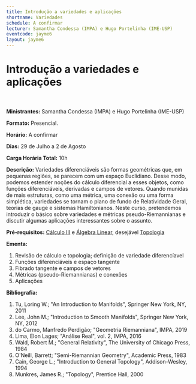 ```yaml
---
title: Introdução a variedades e aplicações
shortname: Variedades
schedule: A confirmar
lecturer: Samantha Condessa (IMPA) e Hugo Portelinha (IME-USP)
eventcode: jayme6
layout: jayme6
---
```

# Introdução a variedades e aplicações <br><br>

**Ministrantes:** Samantha Condessa (IMPA) e Hugo Portelinha (IME-USP)

**Formato:** Presencial.

**Horário:** A confirmar

**Dias:** 29 de Julho a 2 de Agosto

**Carga Horária Total:** 10h

**Descrição:** Variedades diferenciáveis são formas geométricas que, em pequenas regiões, se parecem com um espaço Euclidiano. Desse modo, podemos estender noções do cálculo diferencial a esses objetos, como funções diferenciáveis, derivadas e campos de vetores. Quando munidas de mais estruturas, como uma métrica, uma conexão ou uma forma simplética, variedades se tornam o plano de fundo de Relatividade Geral, teorias de gauge e sistemas Hamiltonianos. Neste curso, pretendemos introduzir o básico sobre variedades e métricas pseudo-Riemannianas e discutir algumas aplicações interessantes sobre o assunto.

**Pré-requisitos:** [Cálculo III](https://uspdigital.usp.br/jupiterweb/obterDisciplina?sgldis=MAT0205&verdis=1) e [Álgebra Linear](https://uspdigital.usp.br/jupiterweb/obterDisciplina?sgldis=MAT0122&verdis=2), desejável [Topologia](https://uspdigital.usp.br/jupiterweb/obterDisciplina?sgldis=MAT0317&verdis=2)

**Ementa:** 

1. Revisão de cálculo e topologia; definição de variedade diferencíavel
2. Funções diferenciáveis e espaço tangente
3. Fibrado tangente e campos de vetores
4. Métricas (pseudo-Riemannianas) e conexões
5. Aplicações

**Bibliografia:**

1. Tu, Loring W.; "An Introduction to Manifolds", Springer New York, NY, 2011
2. Lee, John M.; "Introduction to Smooth Manifolds", Springer New York, NY, 2012
3. do Carmo, Manfredo Perdigão; "Geometria Riemanniana", IMPA, 2019
4. Lima, Elon Lages; "Análise Real", vol. 2, IMPA, 2016
5. Wald, Robert M.; "General Relativity", The University of Chicago Press, 1984
6. O'Neill, Barrett; "Semi-Riemannian Geometry", Academic Press, 1983
7. Cain, George L.; "Introduction to General Topology", Addison-Wesley, 1994
8. Munkres, James R.; "Topology", Prentice Hall, 2000



